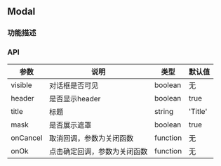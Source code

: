 Modal
-----

### 功能描述

### API

| 参数 | 说明 | 类型 | 默认值 |
| --- | --- | --- | --- |
| visible | 对话框是否可见	 | boolean | 无 |
| header | 是否显示header | boolean | true |
| title | 标题 | string | 'Title' |
| mask | 是否展示遮罩	| boolean | true |
| onCancel | 取消回调，参数为关闭函数 | function | 无 |
| onOk | 点击确定回调，参数为关闭函数 | function | 无 |
